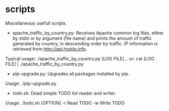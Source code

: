 scripts
=======

Miscellaneous usefull scripts.

- apache_traffic_by_country.py:
Receives Apache common log files, either by stdin or by argument (file name)
and prints the amount of traffic generated by country, in descending order
by traffic. IP information is retrieved from http://api.hostip.info.

Typical usage: ./apache_traffic_by_country.py [LOG FILE]...
or: cat [LOG FILE] | ./apache_traffic_by_country.py

- pip-upgrade.py:
Upgrades all packages installed by pip.

Usage: ./pip-upgrade.py

- todo.sh:
Dead simple TODO list reader and writer.

Usage: ./todo.sh [OPTION]
    -r      Read TODO
    -w      Write TODO

